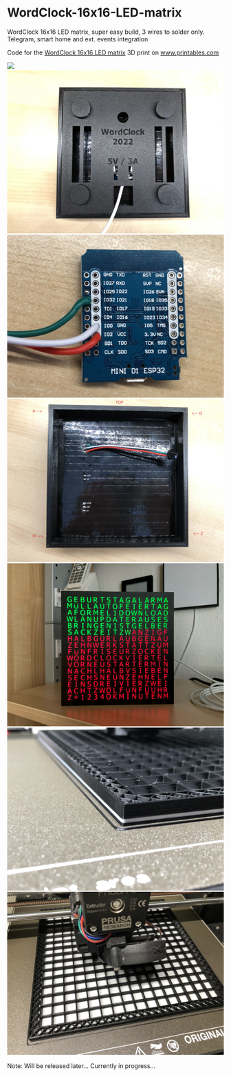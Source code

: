 # WordClock-16x16-LED-matrix

WordClock 16x16 LED matrix, super easy build, 3 wires to solder only. Telegram, smart home and ext. events integration

Code for the <a href="https://www.printables.com/de/model/331012-wordclock-16x16-led-matrix">WordClock 16x16 LED matrix</a> 3D print on <a href="https://www.printables.com">www.printables.com</a>

<img src="./CFED30D8-7587-4105-BF1A-866A40BA4E86.jpeg">

<img src="./CC987801-5183-4100-B63A-4F583443A737.jpeg">

<img src="./F20ED3AA-B97E-43EE-9D21-12775BF20498.jpeg">

<img src="./28081C94-D1D9-473A-9291-1BDA34C48F0D.jpeg">

<img src="./31DC6F2B-8755-48DF-83D6-7A609DD26B0C.jpeg">

<img src="./4D79B500-C094-491F-8B45-757F55E157F1.jpeg">

<img src="./DFCC666E-C7B4-48D8-A4CD-474EF23131F3.jpeg">

Note: Will be released later... Currently in progress...
